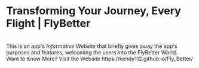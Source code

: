 <h1><b>Transforming Your Journey, Every Flight | FlyBetter</b></h1><br>
This is an app's <i>Informative Website</i> that briefly gives away the app's purposes and features, welcoming the users into the FlyBetter World.<br>
Want to Know More? Visit the Website https://kendy112.github.io/Fly_Better/
